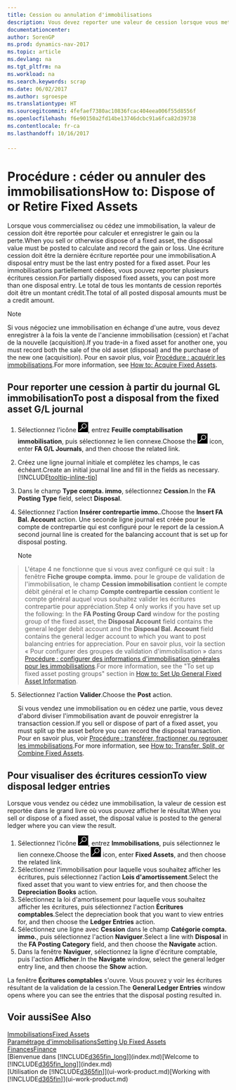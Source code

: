 ```yaml
---
title: Cession ou annulation d'immobilisations
description: Vous devez reporter une valeur de cession lorsque vous mettez au rebut, vendez ou annulez une immobilisation.
documentationcenter: 
author: SorenGP
ms.prod: dynamics-nav-2017
ms.topic: article
ms.devlang: na
ms.tgt_pltfrm: na
ms.workload: na
ms.search.keywords: scrap
ms.date: 06/02/2017
ms.author: sgroespe
ms.translationtype: HT
ms.sourcegitcommit: 4fefaef7380ac10836fcac404eea006f55d8556f
ms.openlocfilehash: f6e90150a2fd14be13746dcbc91a6fca82d39738
ms.contentlocale: fr-ca
ms.lasthandoff: 10/16/2017

---
```

# <a name="how-to-dispose-of-or-retire-fixed-assets"></a><span data-ttu-id="63012-103">Procédure : céder ou annuler des immobilisations</span><span class="sxs-lookup"><span data-stu-id="63012-103">How to: Dispose of or Retire Fixed Assets</span></span>
<span data-ttu-id="63012-104">Lorsque vous commercialisez ou cédez une immobilisation, la valeur de cession doit être reportée pour calculer et enregistrer le gain ou la perte.</span><span class="sxs-lookup"><span data-stu-id="63012-104">When you sell or otherwise dispose of a fixed asset, the disposal value must be posted to calculate and record the gain or loss.</span></span> <span data-ttu-id="63012-105">Une écriture cession doit être la dernière écriture reportée pour une immobilisation.</span><span class="sxs-lookup"><span data-stu-id="63012-105">A disposal entry must be the last entry posted for a fixed asset.</span></span> <span data-ttu-id="63012-106">Pour les immobilisations partiellement cédées, vous pouvez reporter plusieurs écritures cession.</span><span class="sxs-lookup"><span data-stu-id="63012-106">For partially disposed fixed assets, you can post more than one disposal entry.</span></span> <span data-ttu-id="63012-107">Le total de tous les montants de cession reportés doit être un montant crédit.</span><span class="sxs-lookup"><span data-stu-id="63012-107">The total of all posted disposal amounts must be a credit amount.</span></span>  

> [!NOTE]  
>   <span data-ttu-id="63012-108">Si vous négociez une immobilisation en échange d'une autre, vous devez enregistrer à la fois la vente de l'ancienne immobilisation (cession) et l'achat de la nouvelle (acquisition).</span><span class="sxs-lookup"><span data-stu-id="63012-108">If you trade-in a fixed asset for another one, you must record both the sale of the old asset (disposal) and the purchase of the new one (acquisition).</span></span> <span data-ttu-id="63012-109">Pour en savoir plus, voir [Procédure : acquérir les immobilisations](fa-how-acquire.md).</span><span class="sxs-lookup"><span data-stu-id="63012-109">For more information, see [How to: Acquire Fixed Assets](fa-how-acquire.md).</span></span>  

## <a name="to-post-a-disposal-from-the-fixed-asset-gl-journal"></a><span data-ttu-id="63012-110">Pour reporter une cession à partir du journal GL immobilisation</span><span class="sxs-lookup"><span data-stu-id="63012-110">To post a disposal from the fixed asset G/L journal</span></span>
1. <span data-ttu-id="63012-111">Sélectionnez l'icône ![Page ou état pour la recherche](media/ui-search/search_small.png "Page ou état pour la recherche"), entrez **Feuille comptabilisation immobilisation**, puis sélectionnez le lien connexe.</span><span class="sxs-lookup"><span data-stu-id="63012-111">Choose the ![Search for Page or Report](media/ui-search/search_small.png "Search for Page or Report icon") icon, enter **FA G/L Journals**, and then choose the related link.</span></span>  
2. <span data-ttu-id="63012-112">Créez une ligne journal initiale et complétez les champs, le cas échéant.</span><span class="sxs-lookup"><span data-stu-id="63012-112">Create an initial journal line and fill in the fields as necessary.</span></span> [!INCLUDE[tooltip-inline-tip](includes/tooltip-inline-tip_md.md)]  
3. <span data-ttu-id="63012-113">Dans le champ **Type compta. immo**, sélectionnez **Cession**.</span><span class="sxs-lookup"><span data-stu-id="63012-113">In the **FA Posting Type** field, select **Disposal**.</span></span>  
4. <span data-ttu-id="63012-114">Sélectionnez l'action **Insérer contrepartie immo.**.</span><span class="sxs-lookup"><span data-stu-id="63012-114">Choose the **Insert FA Bal. Account** action.</span></span> <span data-ttu-id="63012-115">Une seconde ligne journal est créée pour le compte de contrepartie qui est configuré pour le report de la cession.</span><span class="sxs-lookup"><span data-stu-id="63012-115">A second journal line is created for the balancing account that is set up for disposal posting.</span></span>  

    > [!NOTE]  
>   <span data-ttu-id="63012-116">L'étape 4 ne fonctionne que si vous avez configuré ce qui suit : la fenêtre **Fiche groupe compta. immo.** pour le groupe de validation de l'immobilisation, le champ **Cession immobilisation** contient le compte débit général et le champ **Compte contrepartie cession** contient le compte général auquel vous souhaitez valider les écritures contrepartie pour appréciation.</span><span class="sxs-lookup"><span data-stu-id="63012-116">Step 4 only works if you have set up the following: In the **FA Posting Group Card** window for the posting group of the fixed asset, the **Disposal Account** field contains the general ledger debit account and the **Disposal Bal. Account** field contains the general ledger account to which you want to post balancing entries for appreciation.</span></span> <span data-ttu-id="63012-117">Pour en savoir plus, voir la section « Pour configurer des groupes de validation d'immobilisation » dans [Procédure : configurer des informations d'immobilisation générales pour les immobilisations](fa-how-setup-general.md).</span><span class="sxs-lookup"><span data-stu-id="63012-117">For more information, see the "To set up fixed asset posting groups" section in [How to: Set Up General Fixed Asset Information](fa-how-setup-general.md).</span></span>  
5. <span data-ttu-id="63012-118">Sélectionnez l'action **Valider**.</span><span class="sxs-lookup"><span data-stu-id="63012-118">Choose the **Post** action.</span></span>  

    <span data-ttu-id="63012-119">Si vous vendez une immobilisation ou en cédez une partie, vous devez d'abord diviser l'immobilisation avant de pouvoir enregistrer la transaction cession.</span><span class="sxs-lookup"><span data-stu-id="63012-119">If you sell or dispose of part of a fixed asset, you must split up the asset before you can record the disposal transaction.</span></span> <span data-ttu-id="63012-120">Pour en savoir plus, voir [Procédure : transférer, fractionner ou regrouper les immobilisations](fa-how-trans-split-combine.md).</span><span class="sxs-lookup"><span data-stu-id="63012-120">For more information, see [How to: Transfer, Split, or Combine Fixed Assets](fa-how-trans-split-combine.md).</span></span>  

## <a name="to-view-disposal-ledger-entries"></a><span data-ttu-id="63012-121">Pour visualiser des écritures cession</span><span class="sxs-lookup"><span data-stu-id="63012-121">To view disposal ledger entries</span></span>
<span data-ttu-id="63012-122">Lorsque vous vendez ou cédez une immobilisation, la valeur de cession est reportée dans le grand livre où vous pouvez afficher le résultat.</span><span class="sxs-lookup"><span data-stu-id="63012-122">When you sell or dispose of a fixed asset, the disposal value is posted to the general ledger where you can view the result.</span></span>  

1. <span data-ttu-id="63012-123">Sélectionnez l'icône ![Page ou état pour la recherche](media/ui-search/search_small.png "Page ou état pour la recherche"), entrez **Immobilisations**, puis sélectionnez le lien connexe.</span><span class="sxs-lookup"><span data-stu-id="63012-123">Choose the ![Search for Page or Report](media/ui-search/search_small.png "Search for Page or Report icon") icon, enter **Fixed Assets**, and then choose the related link.</span></span>  
2. <span data-ttu-id="63012-124">Sélectionnez l'immobilisation pour laquelle vous souhaitez afficher les écritures, puis sélectionnez l'action **Lois d'amortissement**.</span><span class="sxs-lookup"><span data-stu-id="63012-124">Select the fixed asset that you want to view entries for, and then choose the **Depreciation Books** action.</span></span>  
3. <span data-ttu-id="63012-125">Sélectionnez la loi d'amortissement pour laquelle vous souhaitez afficher les écritures, puis sélectionnez l'action **Écritures comptables**.</span><span class="sxs-lookup"><span data-stu-id="63012-125">Select the depreciation book that you want to view entries for, and then choose the **Ledger Entries** action.</span></span>  
4. <span data-ttu-id="63012-126">Sélectionnez une ligne avec **Cession** dans le champ **Catégorie compta. immo.**, puis sélectionnez l'action **Naviguer**.</span><span class="sxs-lookup"><span data-stu-id="63012-126">Select a line with **Disposal** in the **FA Posting Category** field, and then choose the **Navigate** action.</span></span>  
5. <span data-ttu-id="63012-127">Dans la fenêtre **Naviguer**, sélectionnez la ligne d'écriture comptable, puis l'action **Afficher**.</span><span class="sxs-lookup"><span data-stu-id="63012-127">In the **Navigate** window, select the general ledger entry line, and then choose the **Show** action.</span></span>  

<span data-ttu-id="63012-128">La fenêtre **Écritures comptables** s'ouvre. Vous pouvez y voir les écritures résultant de la validation de la cession.</span><span class="sxs-lookup"><span data-stu-id="63012-128">The **General Ledger Entries** window opens where you can see the entries that the disposal posting resulted in.</span></span>  

## <a name="see-also"></a><span data-ttu-id="63012-129">Voir aussi</span><span class="sxs-lookup"><span data-stu-id="63012-129">See Also</span></span>
[<span data-ttu-id="63012-130">Immobilisations</span><span class="sxs-lookup"><span data-stu-id="63012-130">Fixed Assets</span></span>](fa-manage.md)  
[<span data-ttu-id="63012-131">Paramétrage d'immobilisations</span><span class="sxs-lookup"><span data-stu-id="63012-131">Setting Up Fixed Assets</span></span>](fa-setup.md)  
[<span data-ttu-id="63012-132">Finances</span><span class="sxs-lookup"><span data-stu-id="63012-132">Finance</span></span>](finance.md)  
<span data-ttu-id="63012-133">[Bienvenue dans [!INCLUDE[d365fin_long](includes/d365fin_long_md.md)]](index.md)</span><span class="sxs-lookup"><span data-stu-id="63012-133">[Welcome to [!INCLUDE[d365fin_long](includes/d365fin_long_md.md)]](index.md)</span></span>  
<span data-ttu-id="63012-134">[Utilisation de [!INCLUDE[d365fin](includes/d365fin_md.md)]](ui-work-product.md)</span><span class="sxs-lookup"><span data-stu-id="63012-134">[Working with [!INCLUDE[d365fin](includes/d365fin_md.md)]](ui-work-product.md)</span></span>

